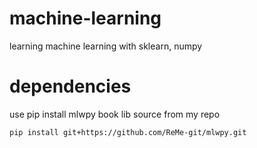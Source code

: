 # machine-learning
learning machine learning with sklearn, numpy

# dependencies
use pip install mlwpy book lib source from my repo
```
pip install git+https://github.com/ReMe-git/mlwpy.git
```